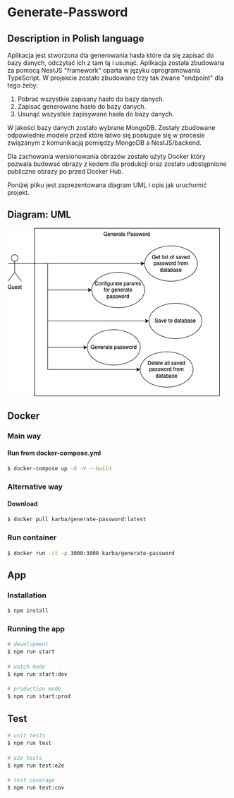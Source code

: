 # Generate-Password

## Description in Polish language
Aplikacja jest stworzona dla generowania hasła które da się zapisać do bazy danych, odczytać ich z tam tą i usunąć.
Aplikacja została zbudowana za pomocą NestJS "framework" oparta w języku oprogramowania TypeScript.
W projekcie zostało zbudowano trzy tak zwane "endpoint" dla tego żeby:
1. Pobrać wszystkie zapisany hasło do bazy danych.
2. Zapisać generowane hasło do bazy danych.
3. Usunąć wszystkie zapisywane hasła do bazy danych.

W jakości bazy danych zostało wybrane MongoDB. Zostały zbudowane odpowiednie modele przed które łatwo się posługuje się w procesie związanym z komunikacją pomiędzy MongoDB a NestJS/backend.

Dla zachowania wersionowania obrazów zostało użyty Docker który pozwala budować obrazy z kodem dla produkcji oraz zostało udostępnione publiczne obrazy po przed Docker Hub.

Poniżej pliku jest zaprezentowana diagram UML i opis jak uruchomić projekt.

## Diagram: UML
![Diagram: UML](./materials/generated-password.jpeg "Diagram: UML")

## Docker

### Main way

#### Run from docker-compose.yml
```bash
$ docker-compose up -d -V --build 
```

### Alternative way

#### Download
```bash
$ docker pull karba/generate-password:latest
```

### Run container
```bash
$ docker run -it -p 3000:3000 karba/generate-password
```

## App
### Installation

```bash
$ npm install
```

### Running the app

```bash
# development
$ npm run start

# watch mode
$ npm run start:dev

# production mode
$ npm run start:prod
```

## Test

```bash
# unit tests
$ npm run test

# e2e tests
$ npm run test:e2e

# test coverage
$ npm run test:cov
```

